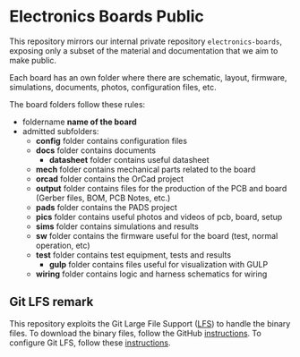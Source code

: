 Electronics Boards Public
=========================

This repository mirrors our internal private repository `electronics-boards`,
exposing only a subset of the material and documentation that we aim to make public.

Each board has an own folder where there are schematic, layout, firmware, simulations, documents, photos, configuration files, etc.

The board folders follow these rules:
- foldername **name of the board** 
- admitted subfolders:
   - **config** folder contains configuration files
   - **docs** folder contains documents
      - **datasheet** folder contains useful datasheet
   - **mech** folder contains mechanical parts related to the board
   - **orcad** folder contains the OrCad project
   - **output** folder contains files for the production of the PCB and board (Gerber files, BOM, PCB Notes, etc.)
   - **pads** folder contains the PADS project
   - **pics** folder contains useful photos and videos of pcb, board, setup
   - **sims** folder contains simulations and results
   - **sw** folder contains the firmware useful for the board (test, normal operation, etc)
   - **test** folder contains test equipment, tests and results
      - **gulp** folder contains files useful for visualization with GULP
   - **wiring** folder contains logic and harness schematics for wiring

## Git LFS remark
This repository exploits the Git Large File Support ([LFS][1]) to handle the binary files.
To download the binary files, follow the GitHub [instructions][2]. To configure Git LFS, follow these [instructions][3].

[1]: https://git-lfs.github.com/
[2]: https://help.github.com/articles/installing-git-large-file-storage/
[3]: https://help.github.com/en/github/managing-large-files/configuring-git-large-file-storage
